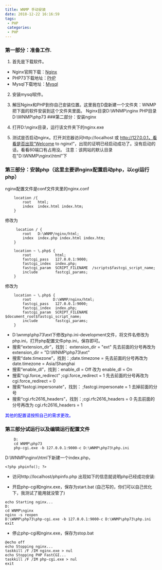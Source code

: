 ```yaml
---
title: WNMP 手动安装
date: 2018-12-22 16:16:59
tags:
 - PHP
 categories:
 - PHP
---
```

### 第一部分：准备工作.

1. 首先是下载软件。 

- Nginx官网下载：<a href="http://nginx.org/en/download.html">Nginx</a>
- PHP73下载地址：<a href="http://www.php.net/downloads.php">PHP</a>
- Mysql下载地址：<a href="http://www.mysql.com/downloads/mysql/">Mysql</a>
2. 安装mysql软件。
3. 解压Nginx和PHP到你自己安装位置。这里我在D盘新建一个文件夹：WNMP把下面的软件安装到这个文件夹里面。
    Nginx目录D:\WNMP\nginx
    PHP目录D:\WNMP\php73
###第二部分：安装nginx

1. 打开D:\nginx目录，运行该文件夹下的nginx.exe
2. 测试是否启动nginx。打开浏览器访问http://localhost 或 http://127.0.0.1，看看是否出现“Welcome to nginx!”，出现的证明已经启动成功了。没有启动的话，看看80端口有占用没。
注意：该网站的默认目录在"D:\WNMP\nginx\html"下

### 第三部分：安装php（这里主要讲nginx配置启动php，以cgi运行php）

nginx配置文件是conf文件夹里的nginx.conf
```
    location /{
        root   html;
        index  index.html index.htm;
    }
```
修改为
```
     location / {
        root   D:\WNMP/nginx/html;
        index  index.php index.html index.htm;
    }
```
```
    location ~ \.php$ {
        root           html;
        fastcgi_pass   127.0.0.1:9000;
        fastcgi_index  index.php;
        fastcgi_param  SCRIPT_FILENAME  /scripts$fastcgi_script_name;
        include        fastcgi_params;
    }
```
修改为
```
    location ~ \.php$ {
        root          D:\WNMP/nginx/html;
        fastcgi_pass   127.0.0.1:9000;
        fastcgi_index  index.php;
        fastcgi_param  SCRIPT_FILENAME  $document_root$fastcgi_script_name;
        include        fastcgi_params;
    }
```
 

-  D:\wnmp\php73\ext下修改php.ini-development文件，将文件名修改为php.ini，打开php配置文件php.ini，保存即可。
- 搜索“extension_dir”，找到： extension_dir = "ext" 先去前面的分号再改为 extension_dir = "D:\WNMP\php73\ext"
- 搜索“date.timezone”，找到：;date.timezone = 先去前面的分号再改为 date.timezone = Asia/Shanghai
- 搜索“enable_dl”，找到：enable_dl = Off 改为 enable_dl = On
- 搜索“cgi.force_redirect” ;cgi.force_redirect = 1 先去前面的分号再改为 cgi.force_redirect = 0
- 搜索“fastcgi.impersonate”，找到： ;fastcgi.impersonate = 1 去掉前面的分号
- 搜索“cgi.rfc2616_headers”，找到：;cgi.rfc2616_headers = 0 先去前面的分号再改为 cgi.rfc2616_headers = 1

<p style="color:blue;">其他的配置请按照自己的需求更改。</p>

### 第三部分试运行以及编辑运行配置文件
```
    D:
    cd WNMP\php73
    php-cgi.exe -b 127.0.0.1:9000-c D:\WNMP\php73\php.ini
```

D:\WNMP\nginx\html下新建一个index.php，
```
<?php phpinfo(); ?>
```
 
- 访问http://localhost/phpinfo.php
出现如下的信息就说明php已经成功安装:
* 开启php-cgi和nginx.exe，保存为start.bat (自己写的，你们可以自己优化下，我测试了能用就没管了)
```
echo Starting nginx...
D:
cd WNMP\nginx
nginx -s reopen
D:\WNMP\php73\php-cgi.exe -b 127.0.0.1:9000-c D:\WNMP\php73\php.ini
exit
```
* 停止php-cgi和nginx.exe，保存为stop.bat
```
@echo off
echo Stopping nginx...
taskkill /F /IM nginx.exe > nul
echo Stopping PHP FastCGI...
taskkill /F /IM php-cgi.exe > nul
exit
```